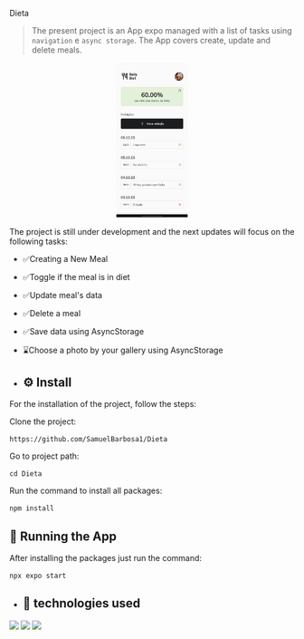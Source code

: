 Dieta

> The present project is an App expo managed with a list of tasks using `navigation` e `async storage`. The App covers create, update and delete meals.

<p  align="center">
  <img src="./assets/readme/imagem1.png" width=25%>

</p>

The project is still under development and the next updates will focus on the following tasks:

- ✅Creating a New Meal
- ✅Toggle if the meal is in diet
- ✅Update meal's data
- ✅Delete a meal
- ✅Save data using AsyncStorage
- ⌛Choose a photo by your gallery using AsyncStorage

- ## ⚙️ Install

For the installation of the project, follow the steps:

Clone the project:

```
https://github.com/SamuelBarbosa1/Dieta
```

Go to project path:

```
cd Dieta
```

Run the command to install all packages:

```
npm install
```

## 🚀 Running the App

After installing the packages just run the command:

```
npx expo start
```
* ## :wrench: technologies used
<div>
  <img src="https://img.shields.io/badge/React%20Native-61DAFB?style=for-the-badge&logo=react&logoColor=white" /> 
  <img src="https://img.shields.io/badge/AsyncStorage-007ACC?style=for-the-badge&logo=javascript&logoColor=white" />
  <img src="https://img.shields.io/badge/Expo-000020?style=for-the-badge&logo=expo&logoColor=white" />

</div>
